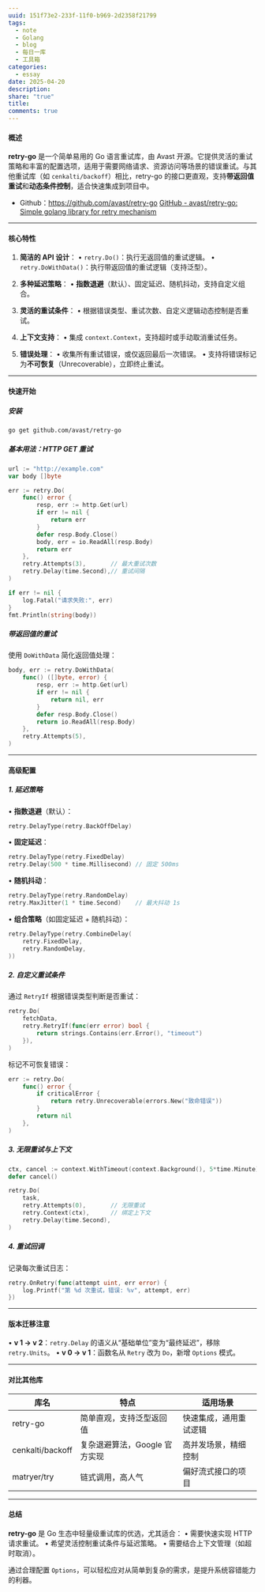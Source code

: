 ```yaml
---
uuid: 151f73e2-233f-11f0-b969-2d2358f21799
tags:
  - note
  - Golang
  - blog
  - 每日一库
  - 工具箱
categories:
  - essay
date: 2025-04-20
description: 
share: "true"
title: 
comments: true
---
```


#### 概述
**retry-go** 是一个简单易用的 Go 语言重试库，由 Avast 开源。它提供灵活的重试策略和丰富的配置选项，适用于需要网络请求、资源访问等场景的错误重试。与其他重试库（如 `cenkalti/backoff`）相比，retry-go 的接口更直观，支持**带返回值重试**和**动态条件控制**，适合快速集成到项目中。

- Github：https://github.com/avast/retry-go [GitHub - avast/retry-go: Simple golang library for retry mechanism](https://github.com/avast/retry-go)

---

#### 核心特性
1. **简洁的 API 设计**：
   • `retry.Do()`：执行无返回值的重试逻辑。
   • `retry.DoWithData()`：执行带返回值的重试逻辑（支持泛型）。
   
2. **多种延迟策略**：
   • **指数退避**（默认）、固定延迟、随机抖动，支持自定义组合。
   
3. **灵活的重试条件**：
   • 根据错误类型、重试次数、自定义逻辑动态控制是否重试。
   
4. **上下文支持**：
   • 集成 `context.Context`，支持超时或手动取消重试任务。
   
5. **错误处理**：
   • 收集所有重试错误，或仅返回最后一次错误。
   • 支持将错误标记为**不可恢复**（Unrecoverable），立即终止重试。

---

#### 快速开始
##### 安装
```bash
go get github.com/avast/retry-go
```

##### 基本用法：HTTP GET 重试
```go
url := "http://example.com"
var body []byte

err := retry.Do(
    func() error {
        resp, err := http.Get(url)
        if err != nil {
            return err
        }
        defer resp.Body.Close()
        body, err = io.ReadAll(resp.Body)
        return err
    },
    retry.Attempts(3),       // 最大重试次数
    retry.Delay(time.Second),// 重试间隔
)

if err != nil {
    log.Fatal("请求失败:", err)
}
fmt.Println(string(body))
```

##### 带返回值的重试
使用 `DoWithData` 简化返回值处理：
```go
body, err := retry.DoWithData(
    func() ([]byte, error) {
        resp, err := http.Get(url)
        if err != nil {
            return nil, err
        }
        defer resp.Body.Close()
        return io.ReadAll(resp.Body)
    },
    retry.Attempts(5),
)
```

---

#### 高级配置
##### 1. 延迟策略
• **指数退避**（默认）：
  ```go
  retry.DelayType(retry.BackOffDelay)
  ```
  
• **固定延迟**：
  ```go
  retry.DelayType(retry.FixedDelay)
  retry.Delay(500 * time.Millisecond) // 固定 500ms
  ```

• **随机抖动**：
  ```go
  retry.DelayType(retry.RandomDelay)
  retry.MaxJitter(1 * time.Second)    // 最大抖动 1s
  ```

• **组合策略**（如固定延迟 + 随机抖动）：
  ```go
  retry.DelayType(retry.CombineDelay(
      retry.FixedDelay,
      retry.RandomDelay,
  ))
  ```

##### 2. 自定义重试条件
通过 `RetryIf` 根据错误类型判断是否重试：
```go
retry.Do(
    fetchData,
    retry.RetryIf(func(err error) bool {
        return strings.Contains(err.Error(), "timeout")
    }),
)
```

标记不可恢复错误：
```go
err := retry.Do(
    func() error {
        if criticalError {
            return retry.Unrecoverable(errors.New("致命错误"))
        }
        return nil
    },
)
```

##### 3. 无限重试与上下文
```go
ctx, cancel := context.WithTimeout(context.Background(), 5*time.Minute)
defer cancel()

retry.Do(
    task,
    retry.Attempts(0),       // 无限重试
    retry.Context(ctx),      // 绑定上下文
    retry.Delay(time.Second),
)
```

##### 4. 重试回调
记录每次重试日志：
```go
retry.OnRetry(func(attempt uint, err error) {
    log.Printf("第 %d 次重试，错误: %v", attempt, err)
})
```

---

#### 版本迁移注意
• **v 1 → v 2**：`retry.Delay` 的语义从“基础单位”变为“最终延迟”，移除 `retry.Units`。
• **v 0 → v 1**：函数名从 `Retry` 改为 `Do`，新增 `Options` 模式。

---

#### 对比其他库
| 库名               | 特点                              | 适用场景               |
|--------------------|-----------------------------------|-----------------------|
| retry-go           | 简单直观，支持泛型返回值          | 快速集成，通用重试逻辑 |
| cenkalti/backoff   | 复杂退避算法，Google 官方实现      | 高并发场景，精细控制   |
| matryer/try        | 链式调用，高人气                  | 偏好流式接口的项目     |

---

#### 总结
**retry-go** 是 Go 生态中轻量级重试库的优选，尤其适合：
• 需要快速实现 HTTP 请求重试。
• 希望灵活控制重试条件与延迟策略。
• 需要结合上下文管理（如超时取消）。

通过合理配置 `Options`，可以轻松应对从简单到复杂的需求，是提升系统容错能力的利器。